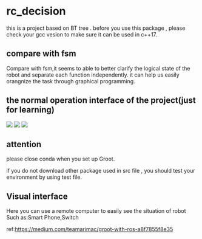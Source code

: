 <!--
 * @Author: JIAlonglong
 * @Date: 2023-01-16 14:24:11
 * @LastEditors: JIAlonglong 2495477531@qq.com
 * @LastEditTime: 2023-01-19 19:15:10
 * @FilePath: /rc_ws/src/rc_fsm/rc_decision/README.md
 * @Description:
 *
 * Copyright (c) 2023 by JIAlonglong 2495477531@qq.com, All Rights Reserved.
-->

# rc_decision

this is a project based on BT tree . before you use this package , please check your gcc vesion to make sure it can be used in c++17.

## compare with fsm

Compare with fsm,it seems to able to better clarify the logical state of the robot and separate each function independently.
it can help us easily orangnize the task through graphical programming.

## the normal operation interface of the project(just for learning)
![](image/1.png)
![](image/2.png)
![](image/3.png)
## attention

please close conda when you set up Groot.

if you do not download other package used in src file , you should test your environment by using test file.

## Visual interface
Here you can use a remote computer to easily see the situation of robot
Such as:Smart Phone,Switch

ref:https://medium.com/teamarimac/groot-with-ros-a8f7855f8e35
